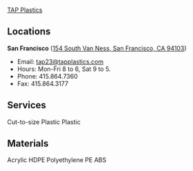 [TAP Plastics](http://www.tapplastics.com/about)

## Locations
**San Francisco** ([154 South Van Ness, San Francisco, CA 94103](https://www.google.com/maps/place/TAP+Plastics/@37.7711648,-122.420755,17z/data=!3m1!4b1!4m2!3m1!1s0x808f7e27351bb079:0x7e3610d7dc178b10))
* Email: tap23@tapplastics.com
* Hours: Mon-Fri 8 to 6, Sat 9 to 5.
* Phone: 415.864.7360
* Fax: 415.864.3177

## Services
Cut-to-size Plastic
Plastic

## Materials
Acrylic
HDPE
Polyethylene
PE
ABS